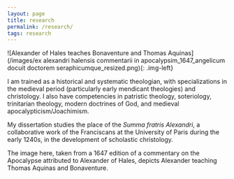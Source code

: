 ```yaml
---
layout: page
title: research
permalink: /research/
tags: research
---
```


![Alexander of Hales teaches Bonaventure and Thomas Aquinas](/images/ex alexandri halensis commentarii in apocalypsim_1647_angelicum docuit doctorem seraphicumque_resized.png){: .img-left}

I am trained as a historical and systematic theologian, with specializations in the medieval period (particularly early mendicant theologies) and christology. I also have competencies in patristic theology, soteriology, trinitarian theology, modern doctrines of God, and medieval apocalypticism/Joachimism.

My dissertation studies the place of the *Summa fratris Alexandri*, a collaborative work of the Franciscans at the University of Paris during the early 1240s, in the development of scholastic christology.

The image here, taken from a 1647 edition of a commentary on the Apocalypse attributed to Alexander of Hales, depicts Alexander teaching Thomas Aquinas and Bonaventure.